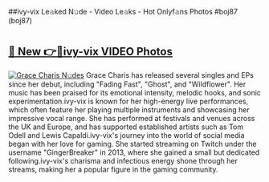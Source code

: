 ##ivy-vix Le𝚊ked N𝚞de - Video Le𝚊ks - Hot Onlyf𝚊ns Photos #boj87 (boj87)

# <h2><a href="https://mediaupload.pro?title=ivy-vix&ref=9FEB">🔗 New 👉🔴ivy-vix VIDEO Photos</a></h2>

[![Grace Charis N𝚞des](https://i.imgur.com/rIISA9y.gif)](https://mediaupload.pro?title=ivy-vix&ref=9FEB)
Grace Charis has released several singles and EPs since her debut, including "Fading Fast", "Ghost", and "Wildflower". Her music has been praised for its emotional intensity, melodic hooks, and sonic experimentation.ivy-vix is known for her high-energy live performances, which often feature her playing multiple instruments and showcasing her impressive vocal range. She has performed at festivals and venues across the UK and Europe, and has supported established artists such as Tom Odell and Lewis Capaldi.ivy-vix's journey into the world of social media began with her love for gaming. She started streaming on Twitch under the username "GingerBreaker" in 2013, where she gained a small but dedicated following.ivy-vix's charisma and infectious energy shone through her streams, making her a popular figure in the gaming community.
